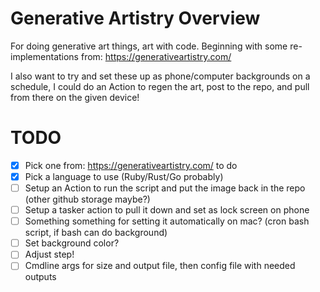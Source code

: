 # Generative Artistry Overview
For doing generative art things, art with code.
Beginning with some re-implementations from: https://generativeartistry.com/

I also want to try and set these up as phone/computer backgrounds on a schedule, I could do an Action to regen the art, post to the repo, and pull from there on the given device!

# TODO
* [x] Pick one from: https://generativeartistry.com/ to do
* [x] Pick a language to use (Ruby/Rust/Go probably)
* [ ] Setup an Action to run the script and put the image back in the repo (other github storage maybe?)
* [ ] Setup a tasker action to pull it down and set as lock screen on phone
* [ ] Something something for setting it automatically on mac? (cron bash script, if bash can do background)
* [ ] Set background color?
* [ ] Adjust step!
* [ ] Cmdline args for size and output file, then config file with needed outputs
